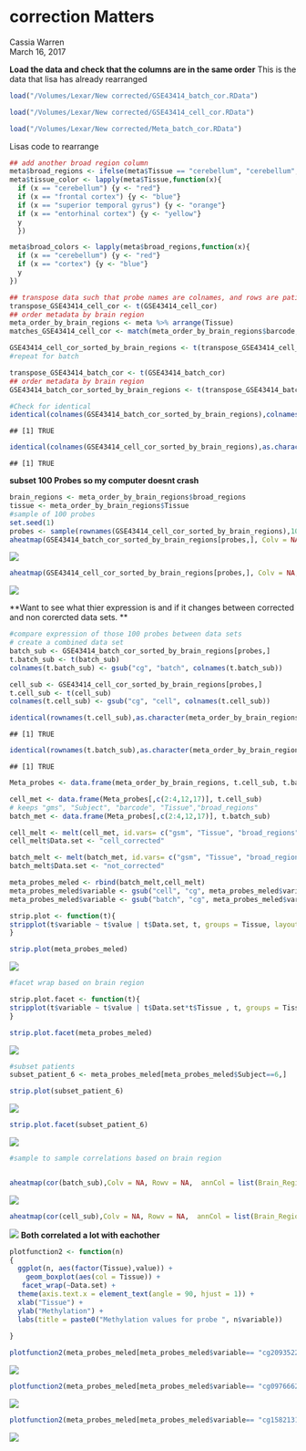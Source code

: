 # correction Matters
Cassia Warren  
March 16, 2017  



**Load the data and check that the columns are in the same order**
This is the data that lisa has already rearranged 

```r
load("/Volumes/Lexar/New corrected/GSE43414_batch_cor.RData")

load("/Volumes/Lexar/New corrected/GSE43414_cell_cor.RData")

load("/Volumes/Lexar/New corrected/Meta_batch_cor.RData")
```

Lisas code to rearrange

```r
## add another broad region column
meta$broad_regions <- ifelse(meta$Tissue == "cerebellum", "cerebellum","cortex")
meta$tissue_color <- lapply(meta$Tissue,function(x){
  if (x == "cerebellum") {y <- "red"}
  if (x == "frontal cortex") {y <- "blue"}
  if (x == "superior temporal gyrus") {y <- "orange"}
  if (x == "entorhinal cortex") {y <- "yellow"}
  y
  })

meta$broad_colors <- lapply(meta$broad_regions,function(x){
  if (x == "cerebellum") {y <- "red"}
  if (x == "cortex") {y <- "blue"}
  y
})

## transpose data such that probe names are colnames, and rows are patient samples
transpose_GSE43414_cell_cor <- t(GSE43414_cell_cor)
## order metadata by brain region
meta_order_by_brain_regions <- meta %>% arrange(Tissue)
matches_GSE43414_cell_cor <- match(meta_order_by_brain_regions$barcode, rownames(transpose_GSE43414_cell_cor))

GSE43414_cell_cor_sorted_by_brain_regions <- t(transpose_GSE43414_cell_cor[matches_GSE43414_cell_cor,])
#repeat for batch

transpose_GSE43414_batch_cor <- t(GSE43414_batch_cor)
## order metadata by brain region
GSE43414_batch_cor_sorted_by_brain_regions <- t(transpose_GSE43414_batch_cor[matches_GSE43414_cell_cor,])

#Check for identical 
identical(colnames(GSE43414_batch_cor_sorted_by_brain_regions),colnames(GSE43414_cell_cor_sorted_by_brain_regions)) # TRUE
```

```
## [1] TRUE
```

```r
identical(colnames(GSE43414_cell_cor_sorted_by_brain_regions),as.character(meta_order_by_brain_regions$barcode)) #TRUE
```

```
## [1] TRUE
```

**subset 100 Probes so my computer doesnt crash**

```r
brain_regions <- meta_order_by_brain_regions$broad_regions
tissue <- meta_order_by_brain_regions$Tissue
#sample of 100 probes
set.seed(1)
probes <- sample(rownames(GSE43414_cell_cor_sorted_by_brain_regions),100)
aheatmap(GSE43414_batch_cor_sorted_by_brain_regions[probes,], Colv = NA, annCol = list(Brain_Region = brain_regions, Tissue = tissue), main =  "Uncorrected heatmap of 100 probes")
```

![](Correction_matters.2_files/figure-html/sub-1.png)<!-- -->

```r
aheatmap(GSE43414_cell_cor_sorted_by_brain_regions[probes,], Colv = NA, annCol = list(Brain_Region = brain_regions, Tissue = tissue, main = "Corrected heatmap of 100 probes"))
```

![](Correction_matters.2_files/figure-html/sub-2.png)<!-- -->

**Want to see what thier expression is and if it changes between corrected and non corercted data sets. **

```r
#compare expression of those 100 probes between data sets
# create a combined data set
batch_sub <- GSE43414_batch_cor_sorted_by_brain_regions[probes,]
t.batch_sub <- t(batch_sub)
colnames(t.batch_sub) <- gsub("cg", "batch", colnames(t.batch_sub))

cell_sub <- GSE43414_cell_cor_sorted_by_brain_regions[probes,]
t.cell_sub <- t(cell_sub)
colnames(t.cell_sub) <- gsub("cg", "cell", colnames(t.cell_sub))

identical(rownames(t.cell_sub),as.character(meta_order_by_brain_regions$barcode))
```

```
## [1] TRUE
```

```r
identical(rownames(t.batch_sub),as.character(meta_order_by_brain_regions$barcode))
```

```
## [1] TRUE
```

```r
Meta_probes <- data.frame(meta_order_by_brain_regions, t.cell_sub, t.batch_sub)

cell_met <- data.frame(Meta_probes[,c(2:4,12,17)], t.cell_sub)
# keeps "gms", "Subject", "barcode", "Tissue","broad_regions"
batch_met <- data.frame(Meta_probes[,c(2:4,12,17)], t.batch_sub)

cell_melt <- melt(cell_met, id.vars= c("gsm", "Tissue", "broad_regions", "Subject", "barcode"))
cell_melt$Data.set <- "cell_corrected"

batch_melt <- melt(batch_met, id.vars= c("gsm", "Tissue", "broad_regions", "Subject", "barcode"))
batch_melt$Data.set <- "not_corrected"

meta_probes_meled <- rbind(batch_melt,cell_melt)
meta_probes_meled$variable <- gsub("cell", "cg", meta_probes_meled$variable)
meta_probes_meled$variable <- gsub("batch", "cg", meta_probes_meled$variable)
```


```r
strip.plot <- function(t){
stripplot(t$variable ~ t$value | t$Data.set, t, groups = Tissue, layout = c(2, 1), auto.key = TRUE)
}

strip.plot(meta_probes_meled)
```

![](Correction_matters.2_files/figure-html/plots-1.png)<!-- -->

```r
#facet wrap based on brain region

strip.plot.facet <- function(t){
stripplot(t$variable ~ t$value | t$Data.set*t$Tissue , t, groups = Tissue, auto.key = TRUE)
}

strip.plot.facet(meta_probes_meled)
```

![](Correction_matters.2_files/figure-html/plots-2.png)<!-- -->

```r
#subset patients
subset_patient_6 <- meta_probes_meled[meta_probes_meled$Subject==6,]

strip.plot(subset_patient_6)
```

![](Correction_matters.2_files/figure-html/plots-3.png)<!-- -->

```r
strip.plot.facet(subset_patient_6)
```

![](Correction_matters.2_files/figure-html/plots-4.png)<!-- -->


```r
#sample to sample correlations based on brain region


aheatmap(cor(batch_sub),Colv = NA, Rowv = NA,  annCol = list(Brain_Region = brain_regions, Tissue = tissue), annRow = list(Brain_Region = brain_regions, Tissue = tissue),main = "uncorrected sample to sample correlation of 100 probes")
```

![](Correction_matters.2_files/figure-html/correlation-1.png)<!-- -->

```r
aheatmap(cor(cell_sub),Colv = NA, Rowv = NA,  annCol = list(Brain_Region = brain_regions, Tissue = tissue), annRow = list(Brain_Region = brain_regions, Tissue = tissue), main = "corrected sample to sample correlation of 100 probes")
```

![](Correction_matters.2_files/figure-html/correlation-2.png)<!-- -->
**Both correlated a lot with eachother**


```r
plotfunction2 <- function(n)
{
  ggplot(n, aes(factor(Tissue),value)) +
    geom_boxplot(aes(col = Tissue)) +
   facet_wrap(~Data.set) +
  theme(axis.text.x = element_text(angle = 90, hjust = 1)) +
  xlab("Tissue") +
  ylab("Methylation") +
  labs(title = paste0("Methylation values for probe ", n$variable))
  
}

plotfunction2(meta_probes_meled[meta_probes_meled$variable== "cg20935223",] )
```

![](Correction_matters.2_files/figure-html/boxes-1.png)<!-- -->

```r
plotfunction2(meta_probes_meled[meta_probes_meled$variable== "cg09766628",] )
```

![](Correction_matters.2_files/figure-html/boxes-2.png)<!-- -->

```r
plotfunction2(meta_probes_meled[meta_probes_meled$variable== "cg15821319",] )
```

![](Correction_matters.2_files/figure-html/boxes-3.png)<!-- -->

